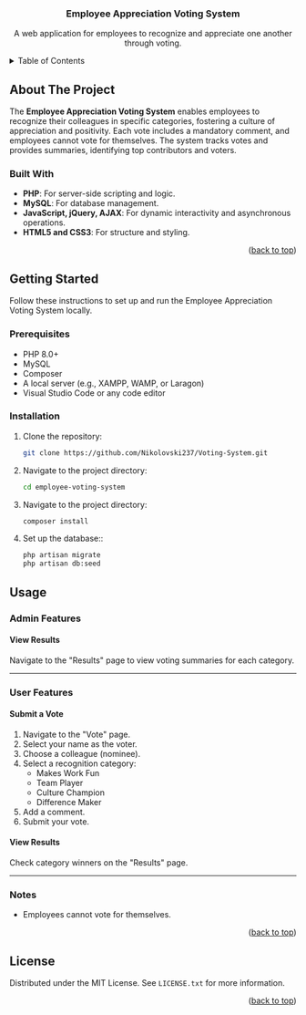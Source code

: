 <a name="readme-top"></a>
<div align="center">
  <h3 align="center">Employee Appreciation Voting System</h3>
  <p align="center">
    A web application for employees to recognize and appreciate one another through voting.
  </p>
</div>

<!-- TABLE OF CONTENTS -->
<details>
  <summary>Table of Contents</summary>
  <ol>
    <li>
      <a href="#about-the-project">About The Project</a>
      <ul>
        <li><a href="#built-with">Built With</a></li>
      </ul>
    </li>
    <li>
      <a href="#getting-started">Getting Started</a>
      <ul>
        <li><a href="#prerequisites">Prerequisites</a></li>
        <li><a href="#installation">Installation</a></li>
      </ul>
    </li>
    <li><a href="#usage">Usage</a></li>
    <li><a href="#license">License</a></li>
  </ol>
</details>

<!-- ABOUT THE PROJECT -->
## About The Project

The **Employee Appreciation Voting System** enables employees to recognize their colleagues in specific categories, fostering a culture of appreciation and positivity. Each vote includes a mandatory comment, and employees cannot vote for themselves. The system tracks votes and provides summaries, identifying top contributors and voters.

### Built With

* **PHP**: For server-side scripting and logic.
* **MySQL**: For database management.
* **JavaScript, jQuery, AJAX**: For dynamic interactivity and asynchronous operations.
* **HTML5 and CSS3**: For structure and styling.

<p align="right">(<a href="#readme-top">back to top</a>)</p>

<!-- GETTING STARTED -->
## Getting Started

Follow these instructions to set up and run the Employee Appreciation Voting System locally.

### Prerequisites

* PHP 8.0+
* MySQL
* Composer
* A local server (e.g., XAMPP, WAMP, or Laragon)
* Visual Studio Code or any code editor

### Installation

1. Clone the repository:
   ```sh
   git clone https://github.com/Nikolovski237/Voting-System.git
2. Navigate to the project directory:
    ```sh
    cd employee-voting-system
3. Navigate to the project directory:
    ```sh
    composer install
4. Set up the database::
    ```sh
    php artisan migrate
    php artisan db:seed

## Usage

### Admin Features

#### View Results
Navigate to the "Results" page to view voting summaries for each category.

---

### User Features

#### Submit a Vote
1. Navigate to the "Vote" page.
2. Select your name as the voter.
3. Choose a colleague (nominee).
4. Select a recognition category:
   - Makes Work Fun
   - Team Player
   - Culture Champion
   - Difference Maker
5. Add a comment.
6. Submit your vote.

#### View Results
Check category winners on the "Results" page.

---

### Notes
- Employees cannot vote for themselves.

<p align="right">(<a href="#readme-top">back to top</a>)</p>

<!-- LICENSE -->
## License

Distributed under the MIT License. See `LICENSE.txt` for more information.

<p align="right">(<a href="#readme-top">back to top</a>)</p>
